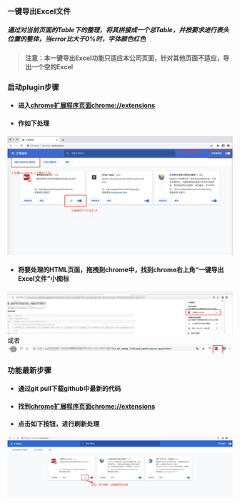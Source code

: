 ### 一键导出Excel文件
##### 通过对当前页面的Table下的整理，将其拼接成一个总Table，并按要求进行表头位置的整体，当error比大于0%时，字体颜色红色
> #### 注意：本一键导出Excel功能只适应本公司页面，针对其他页面不适应，导出一个空的Excel
### 启动plugin步骤
* #### 进入[chrome扩展程序页面chrome://extensions](chrome://extensions/)
* #### 作如下处理
![./img/WechatIMG89.png](./img/WechatIMG89.png)
* #### 将要处理的HTML页面，拖拽到chrome中，找到chrome右上角“一键导出Excel文件”小图标
![./img/chrome_plugin_icon_1.png](./img/chrome_plugin_icon_1.png)
或者
![./img/chrome_plugin_icon_2.png](./img/chrome_plugin_icon_2.png)

### 功能最新步骤
+ #### 通过git pull下载github中最新的代码
+ #### 找到[chrome扩展程序页面chrome://extensions](chrome://extensions)
+ #### 点击如下按钮，进行刷新处理
![./img/chrome_plugin_reload_icon.png](./img/chrome_plugin_reload_icon.png)